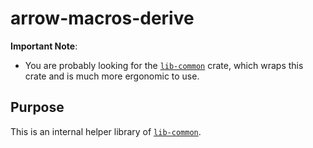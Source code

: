 arrow-macros-derive
=================

**Important Note**:

* You are probably looking for the [`lib-common`](https://github.com/Arrow-air/lib-common) crate, which wraps this crate and is much more ergonomic to use.

Purpose
-------

This is an internal helper library of [`lib-common`](https://github.com/Arrow-air/lib-common).
